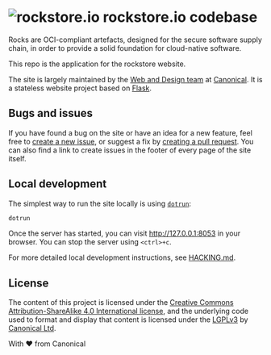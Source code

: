 # ![rockstore.io](https://user-images.githubusercontent.com/6353928/94026467-9dff1480-fdb1-11ea-8026-e866246815fc.png "Rockstore") rockstore.io codebase

Rocks are OCI-compliant artefacts, designed for the secure software supply chain, in order to provide a solid foundation for cloud-native software.


This repo is the application for the rockstore website.

The site is largely maintained by the [Web and Design team](https://ubuntu.com/blog/topics/design) at [Canonical](https://www.canonical.com). It is a stateless website project based on [Flask](https://flask.palletsprojects.com/en/1.1.x/).


## Bugs and issues

If you have found a bug on the site or have an idea for a new feature, feel free to [create a new issue](https://github.com/canonical/rocks-storefront/issues/new), or suggest a fix by [creating a pull request](https://help.github.com/articles/creating-a-pull-request/). You can also find a link to create issues in the footer of every page of the site itself.


## Local development

The simplest way to run the site locally is using [`dotrun`](https://github.com/canonical/dotrun):

```bash
dotrun
```

Once the server has started, you can visit <http://127.0.0.1:8053> in your browser. You can stop the server using `<ctrl>+c`.

For more detailed local development instructions, see [HACKING.md](HACKING.md).

## License

The content of this project is licensed under the [Creative Commons Attribution-ShareAlike 4.0 International license](https://creativecommons.org/licenses/by-sa/4.0/), and the underlying code used to format and display that content is licensed under the [LGPLv3](http://opensource.org/licenses/lgpl-3.0) by [Canonical Ltd](http://www.canonical.com/).


With ♥ from Canonical
